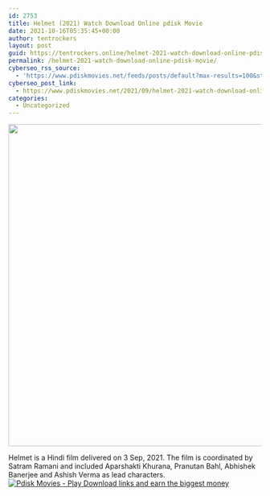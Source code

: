```yaml
---
id: 2753
title: Helmet (2021) Watch Download Online pdisk Movie
date: 2021-10-16T05:35:45+00:00
author: tentrockers
layout: post
guid: https://tentrockers.online/helmet-2021-watch-download-online-pdisk-movie/
permalink: /helmet-2021-watch-download-online-pdisk-movie/
cyberseo_rss_source:
  - 'https://www.pdiskmovies.net/feeds/posts/default?max-results=100&start-index=501'
cyberseo_post_link:
  - https://www.pdiskmovies.net/2021/09/helmet-2021-watch-download-online-pdisk.html
categories:
  - Uncategorized
---
```

<div class="separator">
  <a href="https://1.bp.blogspot.com/-xyoVl79KNmo/YTo4RCQ2C-I/AAAAAAAAAy8/DFt08xnF3XMKXiqtJrjvRpyFNckU__tZwCLcBGAsYHQ/s900/Helmet%2B%25282021%2529%2BWatch%2BDownload%2BOnline%2Bpdisk%2BMovie.jpg" imageanchor="1"><span><img loading="lazy" border="0" data-original-height="900" data-original-width="720" height="640" src="https://1.bp.blogspot.com/-xyoVl79KNmo/YTo4RCQ2C-I/AAAAAAAAAy8/DFt08xnF3XMKXiqtJrjvRpyFNckU__tZwCLcBGAsYHQ/w512-h640/Helmet%2B%25282021%2529%2BWatch%2BDownload%2BOnline%2Bpdisk%2BMovie.jpg" width="512" /></span></a>
</div>

<span>Helmet is a Hindi film delivered on 3 Sep, 2021. The film is coordinated by Satram Ramani and included Aparshakti Khurana, Pranutan Bahl, Abhishek Banerjee and Ashish Verma as lead characters</span>.  
[![](https://1.bp.blogspot.com/-KJZYdQTn3nw/YS8VdIdXMyI/AAAAAAAAaw4/BR8dsGkpxw0T8C_4G4ALfMA7cP79KN3kwCLcBGAsYHQ/w400-h58/play_download_buttuons-removebg-preview.png "Pdisk Movies - Play Download links and earn the biggest money")](https://kofilink.com/1/bnYya2g5MDAwY2xs?dn=1)